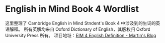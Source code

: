 # English in Mind Book 4 Wordlist
这里整理了 Cambridge English in Mind Stndent's Book 4 中涉及到的生词的英语解释。
所有英解均来自 Oxford Dictionary of English，其版权归 Oxford University Press 所有。
项目地址：[EIM 4 English Definition - Martin's Blog](https://weblogcomm.ltd/index.php/eim-4-ed/)

